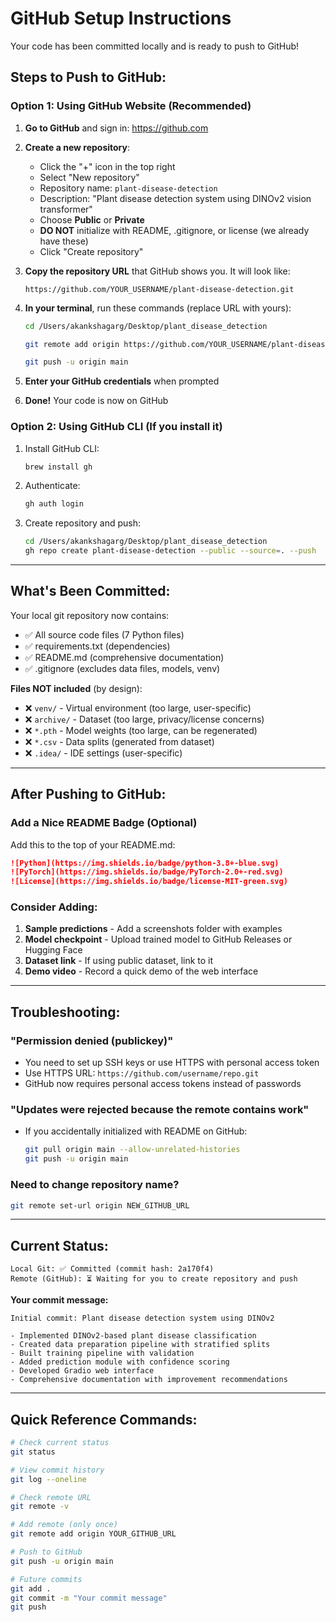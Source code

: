 # GitHub Setup Instructions

Your code has been committed locally and is ready to push to GitHub!

## Steps to Push to GitHub:

### Option 1: Using GitHub Website (Recommended)

1. **Go to GitHub** and sign in: https://github.com

2. **Create a new repository**:
   - Click the "+" icon in the top right
   - Select "New repository"
   - Repository name: `plant-disease-detection`
   - Description: "Plant disease detection system using DINOv2 vision transformer"
   - Choose **Public** or **Private**
   - **DO NOT** initialize with README, .gitignore, or license (we already have these)
   - Click "Create repository"

3. **Copy the repository URL** that GitHub shows you. It will look like:
   ```
   https://github.com/YOUR_USERNAME/plant-disease-detection.git
   ```

4. **In your terminal**, run these commands (replace URL with yours):
   ```bash
   cd /Users/akankshagarg/Desktop/plant_disease_detection

   git remote add origin https://github.com/YOUR_USERNAME/plant-disease-detection.git

   git push -u origin main
   ```

5. **Enter your GitHub credentials** when prompted

6. **Done!** Your code is now on GitHub

### Option 2: Using GitHub CLI (If you install it)

1. Install GitHub CLI:
   ```bash
   brew install gh
   ```

2. Authenticate:
   ```bash
   gh auth login
   ```

3. Create repository and push:
   ```bash
   cd /Users/akankshagarg/Desktop/plant_disease_detection
   gh repo create plant-disease-detection --public --source=. --push
   ```

---

## What's Been Committed:

Your local git repository now contains:
- ✅ All source code files (7 Python files)
- ✅ requirements.txt (dependencies)
- ✅ README.md (comprehensive documentation)
- ✅ .gitignore (excludes data files, models, venv)

**Files NOT included** (by design):
- ❌ `venv/` - Virtual environment (too large, user-specific)
- ❌ `archive/` - Dataset (too large, privacy/license concerns)
- ❌ `*.pth` - Model weights (too large, can be regenerated)
- ❌ `*.csv` - Data splits (generated from dataset)
- ❌ `.idea/` - IDE settings (user-specific)

---

## After Pushing to GitHub:

### Add a Nice README Badge (Optional)
Add this to the top of your README.md:
```markdown
![Python](https://img.shields.io/badge/python-3.8+-blue.svg)
![PyTorch](https://img.shields.io/badge/PyTorch-2.0+-red.svg)
![License](https://img.shields.io/badge/license-MIT-green.svg)
```

### Consider Adding:
1. **Sample predictions** - Add a screenshots folder with examples
2. **Model checkpoint** - Upload trained model to GitHub Releases or Hugging Face
3. **Dataset link** - If using public dataset, link to it
4. **Demo video** - Record a quick demo of the web interface

---

## Troubleshooting:

### "Permission denied (publickey)"
- You need to set up SSH keys or use HTTPS with personal access token
- Use HTTPS URL: `https://github.com/username/repo.git`
- GitHub now requires personal access tokens instead of passwords

### "Updates were rejected because the remote contains work"
- If you accidentally initialized with README on GitHub:
  ```bash
  git pull origin main --allow-unrelated-histories
  git push -u origin main
  ```

### Need to change repository name?
```bash
git remote set-url origin NEW_GITHUB_URL
```

---

## Current Status:

```
Local Git: ✅ Committed (commit hash: 2a170f4)
Remote (GitHub): ⏳ Waiting for you to create repository and push
```

**Your commit message:**
```
Initial commit: Plant disease detection system using DINOv2

- Implemented DINOv2-based plant disease classification
- Created data preparation pipeline with stratified splits
- Built training pipeline with validation
- Added prediction module with confidence scoring
- Developed Gradio web interface
- Comprehensive documentation with improvement recommendations
```

---

## Quick Reference Commands:

```bash
# Check current status
git status

# View commit history
git log --oneline

# Check remote URL
git remote -v

# Add remote (only once)
git remote add origin YOUR_GITHUB_URL

# Push to GitHub
git push -u origin main

# Future commits
git add .
git commit -m "Your commit message"
git push
```
